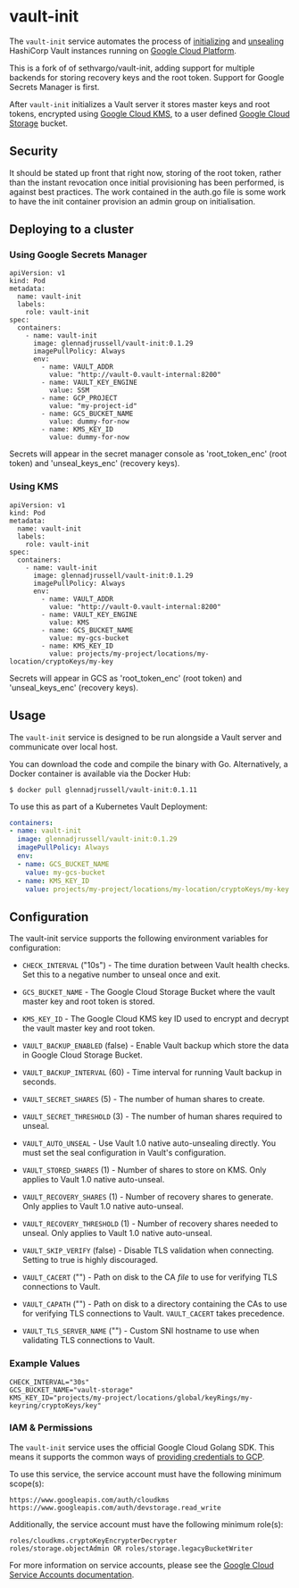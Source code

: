 # vault-init

The `vault-init` service automates the process of [initializing](https://www.vaultproject.io/docs/commands/operator/init.html) and [unsealing](https://www.vaultproject.io/docs/concepts/seal.html#unsealing) HashiCorp Vault instances running on [Google Cloud Platform](https://cloud.google.com).

This is a fork of of sethvargo/vault-init, adding support for multiple backends for storing recovery keys and the root token. Support for Google Secrets Manager is first.

After `vault-init` initializes a Vault server it stores master keys and root tokens, encrypted using [Google Cloud KMS](https://cloud.google.com/kms), to a user defined [Google Cloud Storage](https://cloud.google.com/storage) bucket.

## Security
It should be stated up front that right now, storing of the root token, rather than the instant revocation once initial provisioning has been performed, is against best practices. The work contained in the auth.go file is some work to have the init container provision an admin group on initialisation.

## Deploying to a cluster
### Using Google Secrets Manager

```
apiVersion: v1
kind: Pod
metadata:
  name: vault-init
  labels:
    role: vault-init
spec:
  containers:
    - name: vault-init
      image: glennadjrussell/vault-init:0.1.29
      imagePullPolicy: Always
      env:
        - name: VAULT_ADDR
          value: "http://vault-0.vault-internal:8200"
        - name: VAULT_KEY_ENGINE
          value: SSM
        - name: GCP_PROJECT
          value: "my-project-id"
        - name: GCS_BUCKET_NAME
          value: dummy-for-now
        - name: KMS_KEY_ID
          value: dummy-for-now
```

Secrets will appear in the secret manager console as 'root_token_enc' (root token) and 'unseal_keys_enc' (recovery keys).

### Using KMS

```
apiVersion: v1
kind: Pod
metadata:
  name: vault-init
  labels:
    role: vault-init
spec:
  containers:
    - name: vault-init
      image: glennadjrussell/vault-init:0.1.29
      imagePullPolicy: Always
      env:
        - name: VAULT_ADDR
          value: "http://vault-0.vault-internal:8200"
        - name: VAULT_KEY_ENGINE
          value: KMS
        - name: GCS_BUCKET_NAME
          value: my-gcs-bucket
        - name: KMS_KEY_ID
          value: projects/my-project/locations/my-location/cryptoKeys/my-key
```

Secrets will appear in GCS as 'root_token_enc' (root token) and 'unseal_keys_enc' (recovery keys).

## Usage

The `vault-init` service is designed to be run alongside a Vault server and
communicate over local host.

You can download the code and compile the binary with Go. Alternatively, a
Docker container is available via the Docker Hub:

```text
$ docker pull glennadjrussell/vault-init:0.1.11
```

To use this as part of a Kubernetes Vault Deployment:

```yaml
containers:
- name: vault-init
  image: glennadjrussell/vault-init:0.1.29
  imagePullPolicy: Always
  env:
  - name: GCS_BUCKET_NAME
    value: my-gcs-bucket
  - name: KMS_KEY_ID
    value: projects/my-project/locations/my-location/cryptoKeys/my-key
```

## Configuration

The vault-init service supports the following environment variables for configuration:

- `CHECK_INTERVAL` ("10s") - The time duration between Vault health checks. Set
  this to a negative number to unseal once and exit.

- `GCS_BUCKET_NAME` - The Google Cloud Storage Bucket where the vault master key
  and root token is stored.

- `KMS_KEY_ID` - The Google Cloud KMS key ID used to encrypt and decrypt the
  vault master key and root token.

- `VAULT_BACKUP_ENABLED` (false) - Enable Vault backup which store the data in Google Cloud Storage Bucket.

- `VAULT_BACKUP_INTERVAL` (60) - Time interval for running Vault backup in seconds. 

- `VAULT_SECRET_SHARES` (5) - The number of human shares to create.

- `VAULT_SECRET_THRESHOLD` (3) - The number of human shares required to unseal.

- `VAULT_AUTO_UNSEAL` - Use Vault 1.0 native auto-unsealing directly. You must
  set the seal configuration in Vault's configuration.

- `VAULT_STORED_SHARES` (1) - Number of shares to store on KMS. Only applies to
  Vault 1.0 native auto-unseal.

- `VAULT_RECOVERY_SHARES` (1) - Number of recovery shares to generate. Only
  applies to Vault 1.0 native auto-unseal.

- `VAULT_RECOVERY_THRESHOLD` (1) - Number of recovery shares needed to unseal.
  Only applies to Vault 1.0 native auto-unseal.

- `VAULT_SKIP_VERIFY` (false) - Disable TLS validation when connecting. Setting
  to true is highly discouraged.

- `VAULT_CACERT` ("") - Path on disk to the CA _file_ to use for verifying TLS
  connections to Vault.

- `VAULT_CAPATH` ("") - Path on disk to a directory containing the CAs to use
  for verifying TLS connections to Vault. `VAULT_CACERT` takes precedence.

- `VAULT_TLS_SERVER_NAME` ("") - Custom SNI hostname to use when validating TLS
  connections to Vault.

### Example Values

```
CHECK_INTERVAL="30s"
GCS_BUCKET_NAME="vault-storage"
KMS_KEY_ID="projects/my-project/locations/global/keyRings/my-keyring/cryptoKeys/key"
```

### IAM &amp; Permissions

The `vault-init` service uses the official Google Cloud Golang SDK. This means
it supports the common ways of [providing credentials to GCP][cloud-creds].

To use this service, the service account must have the following minimum
scope(s):

```text
https://www.googleapis.com/auth/cloudkms
https://www.googleapis.com/auth/devstorage.read_write
```

Additionally, the service account must have the following minimum role(s):

```text
roles/cloudkms.cryptoKeyEncrypterDecrypter
roles/storage.objectAdmin OR roles/storage.legacyBucketWriter
```

For more information on service accounts, please see the
[Google Cloud Service Accounts documentation][service-accounts].

[cloud-creds]: https://cloud.google.com/docs/authentication/production#providing_credentials_to_your_application
[service-accounts]: https://cloud.google.com/compute/docs/access/service-accounts
